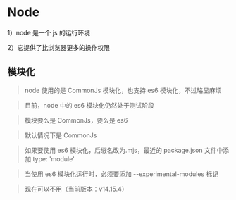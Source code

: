 # Node

1）node 是一个 js 的运行环境

2）它提供了比浏览器更多的操作权限

## 模块化

> node 使用的是 CommonJs 模块化，也支持 es6 模块化，不过略显麻烦

> 目前，node 中的 es6 模块化仍然处于测试阶段

> 模块要么是 CommonJs，要么是 es6

> 默认情况下是 CommonJs

> 如果要使用 es6 模块化，后缀名改为.mjs，最近的 package.json 文件中添加 type: 'module'

> 当使用 es6 模块化运行时，必须要添加 --experimental-modules 标记

> 现在可以不用（当前版本：v14.15.4）
